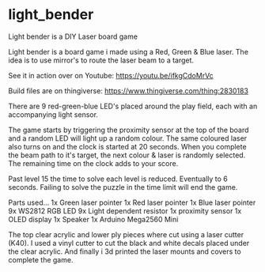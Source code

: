# light_bender
Light bender is a DIY Laser board game

Light bender is a board game i made using a Red, Green & Blue laser.
The idea is to use mirror's to route the laser beam to a target.

See it in action over on Youtube: https://youtu.be/ifkgCdoMrVc

Build files are on thingiverse: https://www.thingiverse.com/thing:2830183

There are 9 red-green-blue LED's placed around the play field, each with an accompanying light sensor.

The game starts by triggering the proximity sensor at the top of the board and a random LED will light up a random colour.
The same coloured laser also turns on and the clock is started at 20 seconds.
When you complete the beam path to it's target, the next colour & laser is randomly selected. The remaining time on the clock adds to your score.

Past level 15 the time to solve each level is reduced. Eventually to 6 seconds.
Failing to solve the puzzle in the time limit will end the game.

Parts used...
1x Green laser pointer
1x Red laser pointer
1x Blue laser pointer
9x WS2812 RGB LED
9x Light dependent resistor
1x proximity sensor
1x OLED display
1x Speaker
1x Arduino Mega2560 Mini

The top clear acrylic and lower ply pieces where cut using a laser cutter (K40).
I used a vinyl cutter to cut the black and white decals placed under the clear acrylic.
And finally i 3d printed the laser mounts and covers to complete the game.
